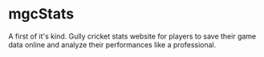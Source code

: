 # mgcStats
A first of it's kind. Gully cricket stats website for players to save their game data online and analyze their performances like a professional.
